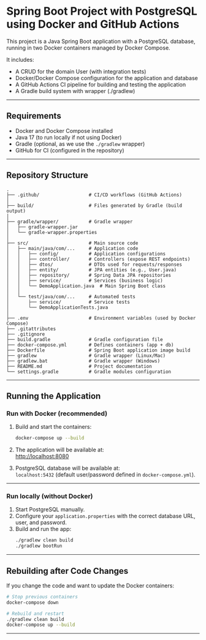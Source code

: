 # Spring Boot Project with PostgreSQL using Docker and GitHub Actions

This project is a Java Spring Boot application with a PostgreSQL database, running in two Docker containers managed by Docker Compose.

It includes:

- A CRUD for the domain User (with integration tests)
- Docker/Docker Compose configuration for the application and database
- A GitHub Actions CI pipeline for building and testing the application
- A Gradle build system with wrapper (./gradlew)

---

## Requirements

- Docker and Docker Compose installed
- Java 17 (to run locally if not using Docker)
- Gradle (optional, as we use the `./gradlew` wrapper)
- GitHub for CI (configured in the repository)

---
## Repository Structure

```plaintext
.
├── .github/                  # CI/CD workflows (GitHub Actions)
│
├── build/                    # Files generated by Gradle (build output)
│
├── gradle/wrapper/           # Gradle wrapper
│   ├── gradle-wrapper.jar
│   └── gradle-wrapper.properties
│
├── src/                      # Main source code
│   ├── main/java/com/...     # Application code
│   │   ├── config/           # Application configurations
│   │   ├── controller/       # Controllers (expose REST endpoints)
│   │   ├── dtos/             # DTOs used for requests/responses
│   │   ├── entity/           # JPA entities (e.g., User.java)
│   │   ├── repository/       # Spring Data JPA repositories
│   │   ├── service/          # Services (business logic)
│   │   └── DemoApplication.java  # Main Spring Boot class
│   │
│   └── test/java/com/...     # Automated tests
│       ├── service/          # Service tests
│       └── DemoApplicationTests.java
│
├── .env                      # Environment variables (used by Docker Compose)
├── .gitattributes
├── .gitignore
├── build.gradle              # Gradle configuration file
├── docker-compose.yml        # Defines containers (app + db)
├── Dockerfile                # Spring Boot application image build
├── gradlew                   # Gradle wrapper (Linux/Mac)
├── gradlew.bat               # Gradle wrapper (Windows)
├── README.md                 # Project documentation
└── settings.gradle           # Gradle modules configuration

```

---

## Running the Application

### Run with Docker (recommended)

1. Build and start the containers:
   ```bash
   docker-compose up --build
   ```

2. The application will be available at:  
   [http://localhost:8080](http://localhost:8080)  

3. PostgreSQL database will be available at:  
   `localhost:5432` (default user/password defined in `docker-compose.yml`).

---

### Run locally (without Docker)

1. Start PostgreSQL manually.  
2. Configure your `application.properties` with the correct database URL, user, and password.  
3. Build and run the app:
   ```bash
   ./gradlew clean build
   ./gradlew bootRun
   ```

---

## Rebuilding after Code Changes

If you change the code and want to update the Docker containers:  

```bash
# Stop previous containers
docker-compose down

# Rebuild and restart
./gradlew clean build
docker-compose up --build
```

---
